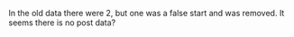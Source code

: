 In the old data there were 2, but one was a false start and was removed.
It seems there is no post data?
